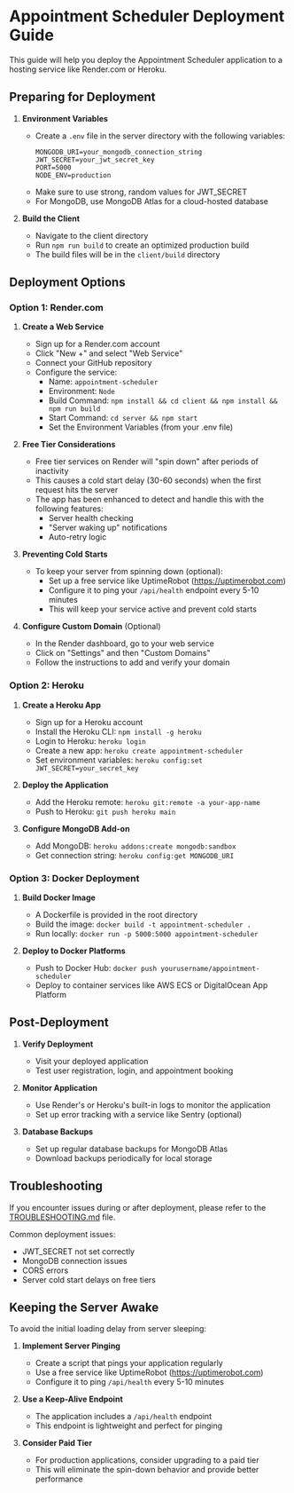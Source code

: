 # Appointment Scheduler Deployment Guide

This guide will help you deploy the Appointment Scheduler application to a hosting service like Render.com or Heroku.

## Preparing for Deployment

1. **Environment Variables**
   - Create a `.env` file in the server directory with the following variables:
     ```
     MONGODB_URI=your_mongodb_connection_string
     JWT_SECRET=your_jwt_secret_key
     PORT=5000
     NODE_ENV=production
     ```
   - Make sure to use strong, random values for JWT_SECRET
   - For MongoDB, use MongoDB Atlas for a cloud-hosted database

2. **Build the Client**
   - Navigate to the client directory
   - Run `npm run build` to create an optimized production build
   - The build files will be in the `client/build` directory

## Deployment Options

### Option 1: Render.com

1. **Create a Web Service**
   - Sign up for a Render.com account
   - Click "New +" and select "Web Service"
   - Connect your GitHub repository
   - Configure the service:
     - Name: `appointment-scheduler`
     - Environment: `Node`
     - Build Command: `npm install && cd client && npm install && npm run build`
     - Start Command: `cd server && npm start`
     - Set the Environment Variables (from your .env file)

2. **Free Tier Considerations**
   - Free tier services on Render will "spin down" after periods of inactivity
   - This causes a cold start delay (30-60 seconds) when the first request hits the server
   - The app has been enhanced to detect and handle this with the following features:
     - Server health checking
     - "Server waking up" notifications
     - Auto-retry logic

3. **Preventing Cold Starts**
   - To keep your server from spinning down (optional):
     - Set up a free service like UptimeRobot (https://uptimerobot.com)
     - Configure it to ping your `/api/health` endpoint every 5-10 minutes
     - This will keep your service active and prevent cold starts

4. **Configure Custom Domain** (Optional)
   - In the Render dashboard, go to your web service
   - Click on "Settings" and then "Custom Domains"
   - Follow the instructions to add and verify your domain

### Option 2: Heroku

1. **Create a Heroku App**
   - Sign up for a Heroku account
   - Install the Heroku CLI: `npm install -g heroku`
   - Login to Heroku: `heroku login`
   - Create a new app: `heroku create appointment-scheduler`
   - Set environment variables: `heroku config:set JWT_SECRET=your_secret_key`

2. **Deploy the Application**
   - Add the Heroku remote: `heroku git:remote -a your-app-name`
   - Push to Heroku: `git push heroku main`

3. **Configure MongoDB Add-on**
   - Add MongoDB: `heroku addons:create mongodb:sandbox`
   - Get connection string: `heroku config:get MONGODB_URI`

### Option 3: Docker Deployment

1. **Build Docker Image**
   - A Dockerfile is provided in the root directory
   - Build the image: `docker build -t appointment-scheduler .`
   - Run locally: `docker run -p 5000:5000 appointment-scheduler`

2. **Deploy to Docker Platforms**
   - Push to Docker Hub: `docker push yourusername/appointment-scheduler`
   - Deploy to container services like AWS ECS or DigitalOcean App Platform

## Post-Deployment

1. **Verify Deployment**
   - Visit your deployed application
   - Test user registration, login, and appointment booking

2. **Monitor Application**
   - Use Render's or Heroku's built-in logs to monitor the application
   - Set up error tracking with a service like Sentry (optional)

3. **Database Backups**
   - Set up regular database backups for MongoDB Atlas
   - Download backups periodically for local storage

## Troubleshooting

If you encounter issues during or after deployment, please refer to the [TROUBLESHOOTING.md](TROUBLESHOOTING.md) file.

Common deployment issues:
- JWT_SECRET not set correctly
- MongoDB connection issues
- CORS errors
- Server cold start delays on free tiers

## Keeping the Server Awake

To avoid the initial loading delay from server sleeping:

1. **Implement Server Pinging**
   - Create a script that pings your application regularly
   - Use a free service like UptimeRobot (https://uptimerobot.com)
   - Configure it to ping `/api/health` every 5-10 minutes

2. **Use a Keep-Alive Endpoint**
   - The application includes a `/api/health` endpoint
   - This endpoint is lightweight and perfect for pinging

3. **Consider Paid Tier**
   - For production applications, consider upgrading to a paid tier
   - This will eliminate the spin-down behavior and provide better performance 